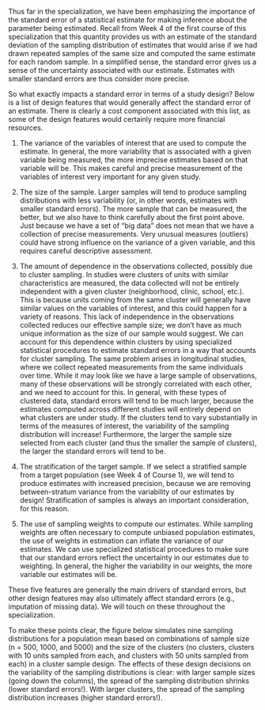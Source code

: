 Thus far in the specialization, we have been emphasizing the importance of the standard error of a statistical estimate for making inference about the parameter being estimated. Recall from Week 4 of the first course of this specialization that this quantity provides us with an estimate of the standard deviation of the sampling distribution of estimates that would arise if we had drawn repeated samples of the same size and computed the same estimate for each random sample. In a simplified sense, the standard error gives us a sense of the uncertainty associated with our estimate. Estimates with smaller standard errors are thus consider more precise.

So what exactly impacts a standard error in terms of a study design? Below is a list of design features that would generally affect the standard error of an estimate. There is clearly a cost component associated with this list, as some of the design features would certainly require more financial resources.

1) The variance of the variables of interest that are used to compute the estimate.
In general, the more variability that is associated with a given variable being measured, the more imprecise estimates based on that variable will be. This makes careful and precise measurement of the variables of interest very important for any given study.

2) The size of the sample.
Larger samples will tend to produce sampling distributions with less variability (or, in other words, estimates with smaller standard errors). The more sample that can be measured, the better, but we also have to think carefully about the first point above. Just because we have a set of “big data” does not mean that we have a collection of precise measurements. Very unusual measures (outliers) could have strong influence on the variance of a given variable, and this requires careful descriptive assessment.

3) The amount of dependence in the observations collected, possibly due to cluster sampling.
In studies were clusters of units with similar characteristics are measured, the data collected will not be entirely independent with a given cluster (neighborhood, clinic, school, etc.). This is because units coming from the same cluster will generally have similar values on the variables of interest, and this could happen for a variety of reasons. This lack of independence in the observations collected reduces our effective sample size; we don’t have as much unique information as the size of our sample would suggest. We can account for this dependence within clusters by using specialized statistical procedures to estimate standard errors in a way that accounts for cluster sampling. The same problem arises in longitudinal studies, where we collect repeated measurements from the same individuals over time. While it may look like we have a large sample of observations, many of these observations will be strongly correlated with each other, and we need to account for this. In general, with these types of clustered data, standard errors will tend to be much larger, because the estimates computed across different studies will entirely depend on what clusters are under study. If the clusters tend to vary substantially in terms of the measures of interest, the variability of the sampling distribution will increase! Furthermore, the larger the sample size selected from each cluster (and thus the smaller the sample of clusters), the larger the standard errors will tend to be.

4) The stratification of the target sample.
If we select a stratified sample from a target population (see Week 4 of Course 1), we will tend to produce estimates with increased precision, because we are removing between-stratum variance from the variability of our estimates by design! Stratification of samples is always an important consideration, for this reason.

5) The use of sampling weights to compute our estimates.
While sampling weights are often necessary to compute unbiased population estimates, the use of weights in estimation can inflate the variance of our estimates. We can use specialized statistical procedures to make sure that our standard errors reflect the uncertainty in our estimates due to weighting. In general, the higher the variability in our weights, the more variable our estimates will be.

These five features are generally the main drivers of standard errors, but other design features may also ultimately affect standard errors (e.g., imputation of missing data). We will touch on these throughout the specialization.

To make these points clear, the figure below simulates nine sampling distributions for a population mean based on combinations of sample size (n = 500, 1000, and 5000) and the size of the clusters (no clusters, clusters with 10 units sampled from each, and clusters with 50 units sampled from each) in a cluster sample design. The effects of these design decisions on the variability of the sampling distributions is clear: with larger sample sizes (going down the columns), the spread of the sampling distribution shrinks (lower standard errors!). With larger clusters, the spread of the sampling distribution increases (higher standard errors!).